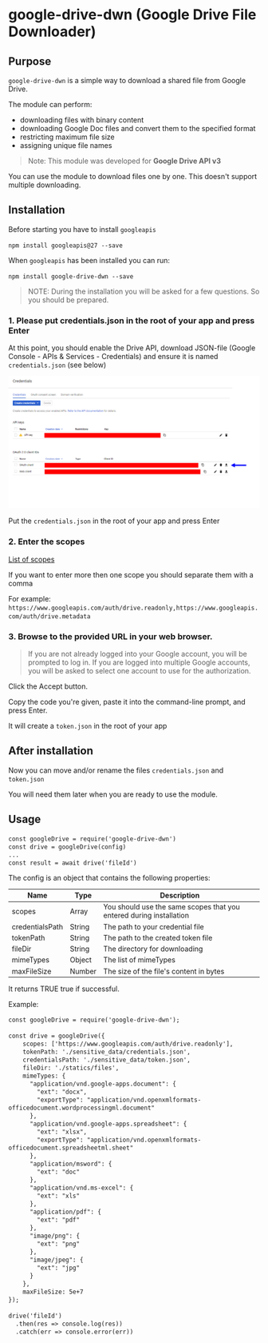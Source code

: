 # google-drive-dwn (Google Drive File Downloader)

## Purpose

`google-drive-dwn` is a simple way to download a shared file from Google Drive.

The module can perform:

* downloading files with binary content
* downloading Google Doc files and convert them to the specified format
* restricting maximum file size
* assigning unique file names

> Note: This module was developed for **Google Drive API v3**

You can use the module to download files one by one. This doesn't support multiple downloading.

## Installation

Before starting you have to install `googleapis`

`npm install googleapis@27 --save`

When `googleapis` has been installed you can run: 

`npm install google-drive-dwn --save`

> NOTE: During the installation you will be asked for a few questions. So you should be prepared.

### 1. Please put credentials.json in the root of your app and press Enter

At this point, you should enable the Drive API, download JSON-file (Google Console - APIs & Services - Credentials) and ensure it is named `credentials.json` (see below)

![Credentials](r1.png)

Put the `credentials.json` in the root of your app and press Enter

### 2. Enter the scopes

[List of scopes](https://developers.google.com/drive/api/v3/about-auth)

If you want to enter more then one scope you should separate them with a comma

For example: `https://www.googleapis.com/auth/drive.readonly,https://www.googleapis.com/auth/drive.metadata`

### 3. Browse to the provided URL in your web browser.

> If you are not already logged into your Google account, you will be prompted to log in. If you are logged into multiple Google accounts, you will be asked to select one account to use for the authorization.

Click the Accept button.

Copy the code you're given, paste it into the command-line prompt, and press Enter.

It will create a `token.json` in the root of your app

## After installation

Now you can move and/or rename the files `credentials.json` and `token.json`

You will need them later when you are ready to use the module.

## Usage

```
const googleDrive = require('google-drive-dwn')
const drive = googleDrive(config)
...
const result = await drive('fileId')
```
The config is an object that contains the following properties: 

| Name | Type | Description |
| --- | --- | --- |
| scopes| Array| You should use the same scopes that you entered during installation |
| credentialsPath| String | The path to your credential file |
| tokenPath| String | The path to the created token file |
| fileDir| String | The directory for downloading |
| mimeTypes| Object | The list of mimeTypes |
| maxFileSize| Number | The size of the file's content in bytes |


It returns TRUE true if successful.

Example: 

```
const googleDrive = require('google-drive-dwn');

const drive = googleDrive({
    scopes: ['https://www.googleapis.com/auth/drive.readonly'],
    tokenPath: './sensitive_data/credentials.json',
    credentialsPath: './sensitive_data/token.json',
    fileDir: './statics/files',
    mimeTypes: {
      "application/vnd.google-apps.document": {
        "ext": "docx",
        "exportType": "application/vnd.openxmlformats-officedocument.wordprocessingml.document"
      },
      "application/vnd.google-apps.spreadsheet": {
        "ext": "xlsx",
        "exportType": "application/vnd.openxmlformats-officedocument.spreadsheetml.sheet"
      },
      "application/msword": {
        "ext": "doc"
      },
      "application/vnd.ms-excel": {
        "ext": "xls"
      },
      "application/pdf": {
        "ext": "pdf"
      },
      "image/png": {
        "ext": "png"
      },
      "image/jpeg": {
        "ext": "jpg"
      }
    },
    maxFileSize: 5e+7
});

drive('fileId')
  .then(res => console.log(res))
  .catch(err => console.error(err))

```

